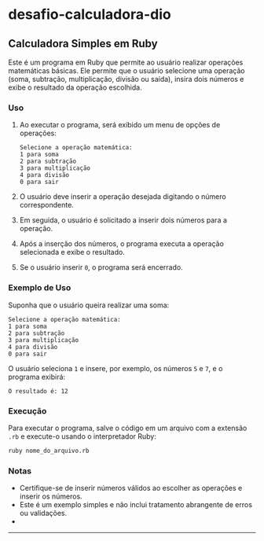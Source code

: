 # desafio-calculadora-dio

## Calculadora Simples em Ruby

Este é um programa em Ruby que permite ao usuário realizar operações matemáticas básicas. Ele permite que o usuário selecione uma operação (soma, subtração, multiplicação, divisão ou saída), insira dois números e exibe o resultado da operação escolhida.

### Uso

1. Ao executar o programa, será exibido um menu de opções de operações:

   ```
   Selecione a operação matemática:
   1 para soma
   2 para subtração
   3 para multiplicação
   4 para divisão
   0 para sair
   ```

2. O usuário deve inserir a operação desejada digitando o número correspondente.

3. Em seguida, o usuário é solicitado a inserir dois números para a operação.

4. Após a inserção dos números, o programa executa a operação selecionada e exibe o resultado.

5. Se o usuário inserir `0`, o programa será encerrado.

### Exemplo de Uso

Suponha que o usuário queira realizar uma soma:

```
Selecione a operação matemática:
1 para soma
2 para subtração
3 para multiplicação
4 para divisão
0 para sair
```

O usuário seleciona `1` e insere, por exemplo, os números `5` e `7`, e o programa exibirá:

```
O resultado é: 12
```

### Execução

Para executar o programa, salve o código em um arquivo com a extensão `.rb` e execute-o usando o interpretador Ruby:

```sh
ruby nome_do_arquivo.rb
```

### Notas

- Certifique-se de inserir números válidos ao escolher as operações e inserir os números.
- Este é um exemplo simples e não inclui tratamento abrangente de erros ou validações.
- 
---
